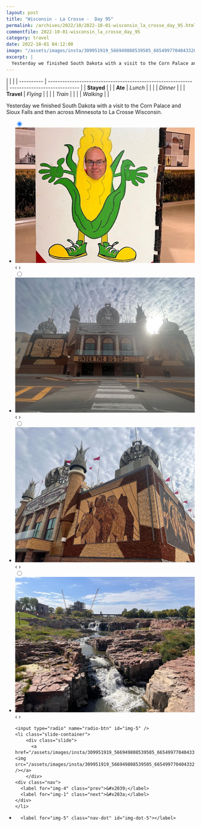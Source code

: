 ```yaml
---
layout: post
title: "Wisconsin - La Crosse -  Day 95"
permalink: /archives/2022/10/2022-10-01-wisconsin_la_crosse_day_95.html
commentfile: 2022-10-01-wisconsin_la_crosse_day_95
category: travel
date: 2022-10-01 04:12:00
image: "/assets/images/insta/309951919_566949808539505_6654997704043320340_n_17956907303027603.jpg"
excerpt: |
  Yesterday we finished South Dakota with a visit to the Corn Palace and Sioux Falls and then across Minnesota to La Crosse Wisconsin.
---
```


|            |                                                              |
| ---------- | ------------------------------------------------------------ | ----------------------------- |
| **Stayed** |  |
| **Ate**    | _Lunch_                                                      |          |
|            | _Dinner_                                                     |          |
| **Travel** | _Flying_                                                     |          |
|            | _Train_                                                      |          |
|            | _Walking_                                                    |          |


Yesterday we finished South Dakota with a visit to the Corn Palace and Sioux Falls and then across Minnesota to La Crosse Wisconsin.


<ul class="slides">
    <input type="radio" name="radio-btn" id="img-1" checked="checked" />
    <li class="slide-container">
        <div class="slide">
          <a href="/assets/images/insta/310163419_183142087540756_7914078191830882957_n_17852267126815907.jpg"><img src="/assets/images/insta/310163419_183142087540756_7914078191830882957_n_17852267126815907.jpg" /></a>
        </div>
    <div class="nav">
      <label for="img-5" class="prev">&#x2039;</label>
      <label for="img-2" class="next">&#x203a;</label>
    </div>
    </li>
        <input type="radio" name="radio-btn" id="img-2"  />
    <li class="slide-container">
        <div class="slide">
          <a href="/assets/images/insta/309624351_415077400588116_2040484302957472648_n_17889507380649118.jpg"><img src="/assets/images/insta/309624351_415077400588116_2040484302957472648_n_17889507380649118.jpg" /></a>
        </div>
    <div class="nav">
      <label for="img-1" class="prev">&#x2039;</label>
      <label for="img-3" class="next">&#x203a;</label>
    </div>
    </li>
        <input type="radio" name="radio-btn" id="img-3"  />
    <li class="slide-container">
        <div class="slide">
          <a href="/assets/images/insta/310048607_100572412819045_4458839615958867183_n_17965280374813404.jpg"><img src="/assets/images/insta/310048607_100572412819045_4458839615958867183_n_17965280374813404.jpg" /></a>
        </div>
    <div class="nav">
      <label for="img-2" class="prev">&#x2039;</label>
      <label for="img-4" class="next">&#x203a;</label>
    </div>
    </li>
        <input type="radio" name="radio-btn" id="img-4"  />
    <li class="slide-container">
        <div class="slide">
          <a href="/assets/images/insta/309735788_1335886930149955_4382721606803763709_n_18228709510149315.jpg"><img src="/assets/images/insta/309735788_1335886930149955_4382721606803763709_n_18228709510149315.jpg" /></a>
        </div>
    <div class="nav">
      <label for="img-3" class="prev">&#x2039;</label>
      <label for="img-5" class="next">&#x203a;</label>
    </div>
    </li>
    
    <input type="radio" name="radio-btn" id="img-5" />
    <li class="slide-container">
        <div class="slide">
          <a href="/assets/images/insta/309951919_566949808539505_6654997704043320340_n_17956907303027603.jpg"><img src="/assets/images/insta/309951919_566949808539505_6654997704043320340_n_17956907303027603.jpg" /></a>
        </div>
    <div class="nav">
      <label for="img-4" class="prev">&#x2039;</label>
      <label for="img-1" class="next">&#x203a;</label>
    </div>
    </li>
			
<li class="nav-dots">
      <label for="img-1" class="nav-dot" id="img-dot-1"></label>
      <label for="img-2" class="nav-dot" id="img-dot-2"></label>
      <label for="img-3" class="nav-dot" id="img-dot-3"></label>
      <label for="img-4" class="nav-dot" id="img-dot-4"></label>

      <label for="img-5" class="nav-dot" id="img-dot-5"></label>

</li>
</ul>        
             

		